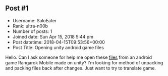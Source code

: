 ## Post #1
- Username: SaloEater
- Rank: ultra-n00b
- Number of posts: 1
- Joined date: Sun Apr 15, 2018 5:44 pm
- Post datetime: 2018-04-15T09:53:56+00:00
- Post Title: Opening unity android game files

Hello. Can I ask someone for help me open these [files](https://www.dropbox.com/s/tr14mn4r1k08nkm/unityfiles.zip?dl=0) from an android game Rangarok Mobile made on unity? 
I'm looking for method of unpacking and packing files back after changes. Just want to try to translate game.
